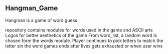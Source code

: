 ## Hangman_Game
Hangman is a game of word guess

repository contains modules for words used in the game and ASCII arts Logos for better aesthetics of the game 
From word_list, a random word is chosen form the words module.
Player continues to pick letters to match the letter sin the word 
games ends after lives gets exhausted or when user wins
